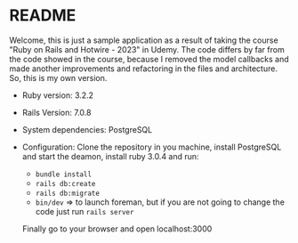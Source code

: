 # README

Welcome, this is just a sample application as a result of taking the course "Ruby on Rails and Hotwire - 2023" in Udemy. The code differs by far from the code showed in the course, because I removed the model callbacks and made another improvements and refactoring in the files and architecture. So, this is my own version.

* Ruby version: 3.2.2
  
* Rails Version: 7.0.8

* System dependencies: PostgreSQL

* Configuration: Clone the repository in you machine, install PostgreSQL and start the deamon, install ruby 3.0.4 and run:
    - `bundle install`
    - `rails db:create`
    - `rails db:migrate`
    - `bin/dev` => to launch foreman, but if you are not going to change the code just run `rails server`
      
  Finally go to your browser and open localhost:3000
